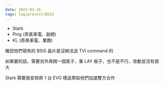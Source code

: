 ```yaml
---
date: 2022-03-16
tags: log/project/BSIS
---
```


- Stark
- Ping (奇美車電、副總)
- KL (奇美車電、業務)

確認他們現有的 BSIS 晶片是沒辦法送 TVI command 的

如果要的話，需要另外再開一個案子，重 LAY 板子，也不是不行，改動並沒有很大

Stark 需要我安排將 1 台 EVO 樣品寄給他們加速雙方合作

